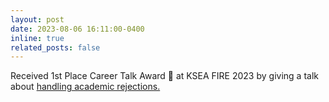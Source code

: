 ```yaml
---
layout: post
date: 2023-08-06 16:11:00-0400
inline: true
related_posts: false
---
```


Received 1st Place Career Talk Award 🌟 at KSEA FIRE 2023 by giving a talk about <a href="https://inyoungcheong.github.io/blog/2023/handling-rejections">handling academic rejections.</a>  


